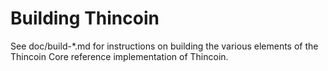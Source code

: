 Building Thincoin
================

See doc/build-*.md for instructions on building the various
elements of the Thincoin Core reference implementation of Thincoin.

